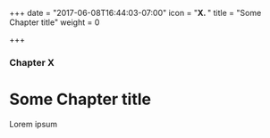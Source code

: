 +++
date = "2017-06-08T16:44:03-07:00"
icon = "<b>X. </b>"
title = "Some Chapter title"
weight = 0

+++

### Chapter X

# Some Chapter title

Lorem ipsum

